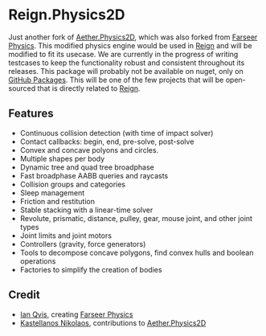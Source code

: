 # Reign.Physics2D

Just another fork of [Aether.Physics2D](https://github.com/tainicom/Aether.Physics2D), which was also forked from [Farseer Physics](https://github.com/Genbox/VelcroPhysics). This modified physics engine would be used in [Reign](https://reigngame.net) and will be modified to fit its usecase. We are currently in the progress of writing testcases to keep the functionality robust and consistent throughout its releases. This package will probably not be available on nuget, only on [GitHub Packages](https://docs.github.com/en/packages/working-with-a-github-packages-registry/working-with-the-nuget-registry). This will be one of the few projects that will be open-sourced that is directly related to [Reign](https://reigngame.net).

## Features

 - Continuous collision detection (with time of impact solver)
 - Contact callbacks: begin, end, pre-solve, post-solve
 - Convex and concave polyons and circles.
 - Multiple shapes per body
 - Dynamic tree and quad tree broadphase
 - Fast broadphase AABB queries and raycasts
 - Collision groups and categories
 - Sleep management
 - Friction and restitution
 - Stable stacking with a linear-time solver
 - Revolute, prismatic, distance, pulley, gear, mouse joint, and other joint types
 - Joint limits and joint motors
 - Controllers (gravity, force generators)
 - Tools to decompose concave polygons, find convex hulls and boolean operations
 - Factories to simplify the creation of bodies

## Credit

 - [Ian Qvis](https://github.com/Genbox), creating [Farseer Physics](https://github.com/Genbox/VelcroPhysics)
 - [Kastellanos Nikolaos](https://github.com/nkast), contributions to [Aether.Physics2D](https://github.com/tainicom/Aether.Physics2D)
